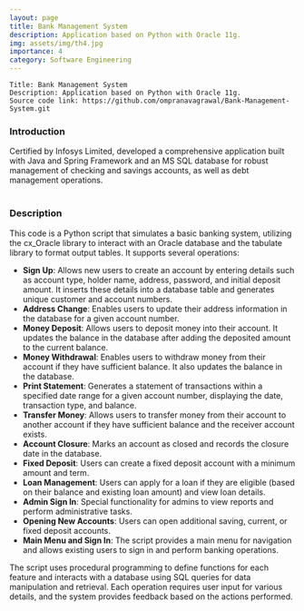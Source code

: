 ```yaml
---
layout: page
title: Bank Management System
description: Application based on Python with Oracle 11g.
img: assets/img/th4.jpg
importance: 4
category: Software Engineering
---
```



    Title: Bank Management System
    Description: Application based on Python with Oracle 11g.
    Source code link: https://github.com/ompranavagrawal/Bank-Management-System.git

<div class="row"><h3>Introduction</h3></div>
<div class="row">
    Certified by Infosys Limited, developed a comprehensive application built with Java and Spring Framework and an MS SQL database for robust management of checking and savings accounts, as well as debt management operations.
</div><br>
<div class="row"><h3>Description</h3></div>
<div class="row">
    This code is a Python script that simulates a basic banking system, utilizing the cx_Oracle library to interact with an Oracle database and the tabulate library to format output tables. It supports several operations:
    <ul><li><b>Sign Up</b>: Allows new users to create an account by entering details such as account type, holder name, address, password, and initial deposit amount. It inserts these details into a database table and generates unique customer and account numbers.</li>
    <li><b>Address Change</b>: Enables users to update their address information in the database for a given account number.</li>
    <li><b>Money Deposit</b>: Allows users to deposit money into their account. It updates the balance in the database after adding the deposited amount to the current balance.</li>
    <li><b>Money Withdrawal</b>: Enables users to withdraw money from their account if they have sufficient balance. It also updates the balance in the database.</li>
    <li><b>Print Statement</b>: Generates a statement of transactions within a specified date range for a given account number, displaying the date, transaction type, and balance.</li>
    <li><b>Transfer Money</b>: Allows users to transfer money from their account to another account if they have sufficient balance and the receiver account exists.</li>
    <li><b>Account Closure</b>: Marks an account as closed and records the closure date in the database.</li>
    <li><b>Fixed Deposit</b>: Users can create a fixed deposit account with a minimum amount and term.</li>
    <li><b>Loan Management</b>: Users can apply for a loan if they are eligible (based on their balance and existing loan amount) and view loan details.</li>
    <li><b>Admin Sign In</b>: Special functionality for admins to view reports and perform administrative tasks.</li>
    <li><b>Opening New Accounts</b>: Users can open additional saving, current, or fixed deposit accounts.</li>
    <li><b>Main Menu and Sign In</b>: The script provides a main menu for navigation and allows existing users to sign in and perform banking operations.</li></ul>
</div>
<div class="row">The script uses procedural programming to define functions for each feature and interacts with a database using SQL queries for data manipulation and retrieval. Each operation requires user input for various details, and the system provides feedback based on the actions performed.</div><br>

